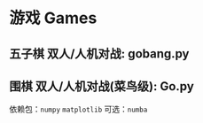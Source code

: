 # 游戏 Games
## 五子棋 双人/人机对战: gobang.py  
## 围棋 双人/人机对战(菜鸟级): Go.py

依赖包：``numpy`` ``matplotlib`` 
可选：``numba``
